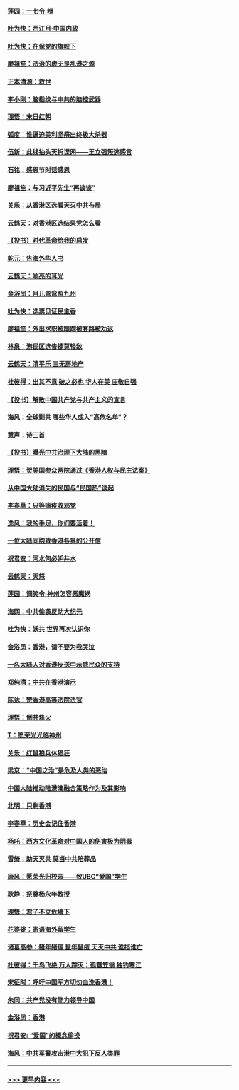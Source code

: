#### [莲园：一七令‧辨](../pages/nsc993/n11692558.md?t=12012201) 
#### [吐为快：西江月·中国内政](../pages/nsc993/n11692071.md?t=12012201) 
#### [吐为快：在保党的旗帜下](../pages/nsc993/n11691188.md?t=12012201) 
#### [廖祖笙：法治的虚无是乱港之源](../pages/nsc993/n11690605.md?t=12012201) 
#### [正本清源：救世](../pages/nsc993/n11689134.md?t=12012201) 
#### [李小刚：脑指纹与中共的脑控武器](../pages/nsc993/n11688900.md?t=12012201) 
#### [理悟：末日红朝](../pages/nsc993/n11688829.md?t=12012201) 
#### [弧度：谁逼迫美利坚祭出终极大杀器](../pages/nsc993/n11688735.md?t=12012201) 
#### [伍新：此线抽头天拆谍网——王立强叛逃感言](../pages/nsc993/n11687981.md?t=12012201) 
#### [石铭：感恩节时话感恩](../pages/nsc993/n11687568.md?t=12012201) 
#### [廖祖笙：与习近平先生“再谈谈”](../pages/nsc993/n11687005.md?t=12012201) 
#### [关乐：从香港区选看天灭中共布局](../pages/nsc993/n11686647.md?t=12012201) 
#### [云鹤天：对香港区选结果党怎么看](../pages/nsc993/n11686216.md?t=12012201) 
#### [【投书】时代革命给我的启发](../pages/nsc993/n11684287.md?t=12012201) 
#### [乾元：告海外华人书](../pages/nsc993/n11684044.md?t=12012201) 
#### [云鹤天：响亮的耳光](../pages/nsc993/n11684254.md?t=12012201) 
#### [金浴凤：月儿弯弯照九州](../pages/nsc993/n11684231.md?t=12012201) 
#### [吐为快：选票见证民主香](../pages/nsc993/n11684206.md?t=12012201) 
#### [廖祖笙：外出求职被跟踪被套路被劝返](../pages/nsc993/n11683874.md?t=12012201) 
#### [林泉：港民区选告捷莫轻敌](../pages/nsc993/n11683930.md?t=12012201) 
#### [云鹤天：清平乐 三无房地产](../pages/nsc993/n11681521.md?t=12012201) 
#### [杜彼得：出其不意 破之必也 华人在美 庄敬自强](../pages/nsc993/n11679554.md?t=12012201) 
#### [【投书】解散中国共产党与共产主义的宣言](../pages/nsc993/n11679177.md?t=12012201) 
#### [海风：全球剿共 哪些华人或入“高危名单”？](../pages/nsc993/n11678617.md?t=12012201) 
#### [慧声：诗三首](../pages/nsc993/n11678848.md?t=12012201) 
#### [【投书】曝光中共治理下大陆的黑暗](../pages/nsc993/n11678674.md?t=12012201) 
#### [理悟：贺美国参众两院通过《香港人权与民主法案》](../pages/nsc993/n11678104.md?t=12012201) 
#### [从中国大陆消失的民国与“民国热”谈起](../pages/nsc993/n11678075.md?t=12012201) 
#### [李春草：只等瘟疫收邪党](../pages/nsc993/n11677308.md?t=12012201) 
#### [逸风：我的手足，你们要活着！](../pages/nsc993/n11676352.md?t=12012201) 
#### [一位大陆同胞致香港各界的公开信](../pages/nsc993/n11675761.md?t=12012201) 
#### [祝君安：河水何必妒井水](../pages/nsc993/n11675746.md?t=12012201) 
#### [云鹤天：天怒](../pages/nsc993/n11675718.md?t=12012201) 
#### [莲园：调笑令‧神州怎容恶魔祸](../pages/nsc993/n11675648.md?t=12012201) 
#### [海网：中共偷袭反助大纪元](../pages/nsc993/n11673515.md?t=12012201) 
#### [吐为快：妖共 世界再次认识你](../pages/nsc993/n11673506.md?t=12012201) 
#### [金浴凤：香港，请不要为我哭泣](../pages/nsc993/n11673248.md?t=12012201) 
#### [一名大陆人对香港反送中示威民众的支持](../pages/nsc993/n11672615.md?t=12012201) 
#### [郑纯清：中共在香港演示](../pages/nsc993/n11670539.md?t=12012201) 
#### [陈达：赞香港高等法院法官](../pages/nsc993/n11669542.md?t=12012201) 
#### [理悟：倒共烽火](../pages/nsc993/n11668844.md?t=12012201) 
#### [T：愿荣光光临神州](../pages/nsc993/n11668421.md?t=12012201) 
#### [关乐：红鼠狼兵休猖狂](../pages/nsc993/n11668378.md?t=12012201) 
#### [梁京：“中国之治”是危及人类的恶治](../pages/nsc993/n11668328.md?t=12012201) 
#### [中国大陆推动陆港澳融合策略作为及其影响](../pages/nsc993/n11668157.md?t=12012201) 
#### [北明：只剩香港](../pages/nsc993/n11668002.md?t=12012201) 
#### [李春草：历史会记住香港](../pages/nsc993/n11667927.md?t=12012201) 
#### [杨吒：西方文化革命对中国人的伤害极为阴毒](../pages/nsc993/n11664521.md?t=12012201) 
#### [雪绮：助天灭共 莫当中共陪葬品](../pages/nsc993/n11662650.md?t=12012201) 
#### [唐风：愿荣光归校园——致UBC“爱国”学生](../pages/nsc993/n11662194.md?t=12012201) 
#### [耿静：祭奠杨永年教授](../pages/nsc993/n11662514.md?t=12012201) 
#### [理悟：君子不立危墙下](../pages/nsc993/n11662172.md?t=12012201) 
#### [花婆娑：寄语海外留学生](../pages/nsc993/n11662121.md?t=12012201) 
#### [诸葛高参：猪年猪瘟 鼠年鼠疫 天灭中共 谁挡谁亡](../pages/nsc993/n11661980.md?t=12012201) 
#### [杜彼得：千鸟飞绝 万人踪灭；孤蓑笠翁 独钓寒江](../pages/nsc993/n11661170.md?t=12012201) 
#### [宋征时：呼吁中国军方切勿血洗香港！](../pages/nsc993/n11415318.md?t=12012201) 
#### [朱同：共产党没有能力领导中国](../pages/nsc993/n11660421.md?t=12012201) 
#### [金浴凤：香港](../pages/nsc993/n11660419.md?t=12012201) 
#### [祝君安: “爱国”的概念偷换](../pages/nsc993/n11659706.md?t=12012201) 
#### [海风：中共军警攻击港中大犯下反人类罪](../pages/nsc993/n11659632.md?t=12012201) 

----
#### [ >>> 更早内容 <<< ](../indexes/nsc993-earlier.md)
